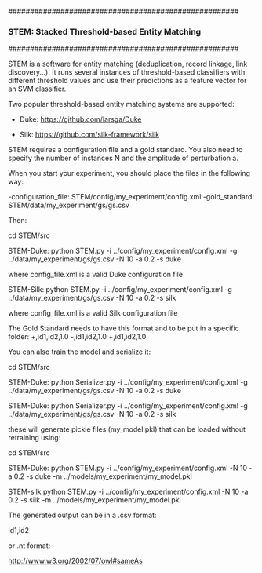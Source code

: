 #####################################################
### STEM: Stacked Threshold-based Entity Matching ###
#####################################################

STEM is a software for entity matching (deduplication, record linkage, link discovery...). It runs several instances of threshold-based classifiers with different threshold values and use their predictions as a feature vector for an SVM classifier.

Two popular threshold-based entity matching systems are supported:

- Duke: https://github.com/larsga/Duke

- Silk: https://github.com/silk-framework/silk
 
STEM requires a configuration file and a gold standard. You also need to specify the number of instances N and the amplitude of perturbation a.

When you start your experiment, you should place the files in the following way:

-configuration_file: STEM/config/my_experiment/config.xml
-gold_standard: STEM/data/my_experiment/gs/gs.csv

Then:

cd STEM/src

STEM-Duke:
python STEM.py -i ../config/my_experiment/config.xml -g ../data/my_experiment/gs/gs.csv -N 10 -a 0.2 -s duke

where config_file.xml is a valid Duke configuration file

STEM-Silk:
python STEM.py -i ../config/my_experiment/config.xml -g ../data/my_experiment/gs/gs.csv -N 10 -a 0.2 -s silk

where config_file.xml is a valid Silk configuration file

The Gold Standard needs to have this format and to be put in a specific folder:
+,id1,id2,1.0
-,id1,id2,1.0
+,id1,id2,1.0

You can also train the model and serialize it:

cd STEM/src

STEM-Duke:
python Serializer.py -i ../config/my_experiment/config.xml -g ../data/my_experiment/gs/gs.csv -N 10 -a 0.2 -s duke

STEM-Duke:
python Serializer.py -i ../config/my_experiment/config.xml -g ../data/my_experiment/gs/gs.csv -N 10 -a 0.2 -s silk

these will generate pickle files (my_model.pkl) that can be loaded without retraining using:

cd STEM/src

STEM-Duke:
python STEM.py -i ../config/my_experiment/config.xml -N 10 -a 0.2 -s duke -m ../models/my_experiment/my_model.pkl

STEM-silk
python STEM.py -i ../config/my_experiment/config.xml -N 10 -a 0.2 -s silk -m ../models/my_experiment/my_model.pkl


The generated output can be in a .csv format:

id1,id2

or .nt format:

<id1> <http://www.w3.org/2002/07/owl#sameAs> <id2>
